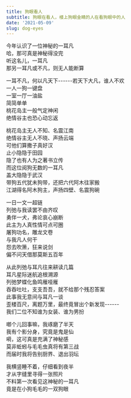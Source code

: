 ```yaml
---
title: 狗眼看人
subtitle: 狗眼在看人，楼上狗眼金睛的人在看狗眼中的人
date: '2021-05-09'
slug: dog-eyes
---
```


今年认识了一位神秘的一耳凡  
哈，那可真是神秘得没完  
听这名儿，一耳凡  
那另一耳凡或不凡，则无人能断算

一耳不凡，何以凡天下------若天下大凡，谁人不欢  
一人一狗一键盘  
一室一厅一油盐  
简简单单  
桃花岛主一般气定神闲  
绝情谷主也恐心动忘返

桃花岛主无人不知、名震江南  
绝情谷主无人不晓、声扬云端  
可他们算撒子真好汉<!--# 一耳凡喜欢用平舌“撒”这个字，给人感觉是没在北方久呆过，否则应该是卷舌“啥”，不过她自己说在北方读过研，那为撒没学会“啥”呢 -->  
止小隐隐于田园  
隐了也有人为之著书立传  
而这位阅狗无数的一耳凡  
盖大隐隐于武汉<!--# 止（只不过）与盖（却）两个虚词，古风扑面 -->  
带狗五代犹未狗带，还把六代阿木往家搬<!--# 狗带，go die，违反了我避免用网络流行语的原则，但带狗狗带的对称让我不舍 -->  
江湖得名阿木狗主，声扬四壁、名震狗碗<!--# 哎呀妈呀，老厉害了，全诗中我本人最喜欢狗碗这句 -->

一日一文一超链<!--# https://yuanfan.vercel.app/posts/my-dog/ -->  
列弛与我读罢不由齐叹  
勇伴一犬，弗论哀心崩断  
此主为人真性情可点可圈<!--# https://www.liechi.org/cn/2019/05/to-be-real/ -->  
屠狗功名，雕龙文卷<!--# 好运气，好运气，正好押韵！ -->  
与我凡人何干  
怨去吹箫，狂来说剑  
偏不问天借那莫斯五百年<!--# 莫斯，武汉话，应景乎？ -->

从此列弛与耳凡往来耕读几篇<!--# 耕读，即更读的谐音，即更新日志、读日志的缩写 -->  
耳凡星际迷航追根溯源  
列弛梦蝶化鱼鸣雁哑雁<!--# https://www.liechi.org/cn/2021/05/useless/ -->  
吞吞吐吐，支支吾吾，就不给那个残忍答案  
此事我无意间与耳凡一谈<!--# https://github.com/rbind/yihui/issues/140 -->  
歪楼百尺，离题万里，最终竟冒出个新发现------  
我们二位不知谁为女装、谁为男扮

啷个儿回事嘛，我琢磨了半天  
我有个影分身，究竟是鬼是仙  
嗬，这可真是充满了神秘感  
莫非蚯蚓与毛毛虫真将有第三战<!--# https://yihui.org/cn/2007/11/all-opinions-are-biased/ -->  
而届时我将告别厨界、退出羽坛

我横竖睡不着，仔细看到夜半<!--# 然而并没有狂人日记那么可怖 -->  
才从字缝里寻得一张照片  
不料第一次看见这神秘的一耳凡<!--# 及其妹妹袁依 -->  
竟是在小狗毛毛的一双狗眼<!--# https://yuanfan.vercel.app/posts/mao-mao/ -->

<!--# 这是我生平写的第一首现代诗，纯属好玩，因为在狗眼里看见了人影，突然冒出狗眼看人这么个多重含义的词，觉得有点诗意，所以拼凑一首诗，也是作为初次练笔 -->

